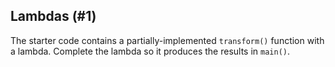## Lambdas (#1)

The starter code contains a partially-implemented `transform()` function with a
lambda. Complete the lambda so it produces the results in `main()`.
